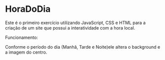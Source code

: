 # HoraDoDia

Este é o primeiro exercício utilizando JavaScript, CSS e HTML para a criação de um site que possui a interatividade com a hora local.

Funcionamento:

Conforme o período do dia (Manhã, Tarde e Noite)ele altera o background e a imagem do centro.
